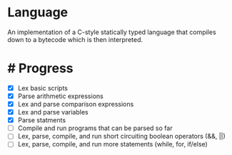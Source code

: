 # Language

An implementation of a C-style statically typed language that compiles down to a bytecode which is then interpreted.

# # Progress
 - [x] Lex basic scripts
 - [x] Parse arithmetic expressions
 - [x] Lex and parse comparison expressions
 - [x] Lex and parse variables
 - [x] Parse statments
 - [ ] Compile and run programs that can be parsed so far
 - [ ] Lex, parse, compile, and run short circuiting boolean operators (&&, ||)
 - [ ] Lex, parse, compile, and run more statements (while, for, if/else)